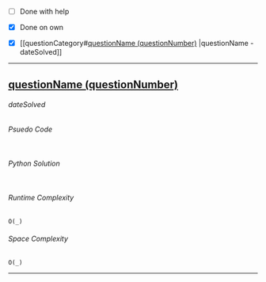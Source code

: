 - [ ] Done with help 
- [x] Done on own

- [x] [[questionCategory#[questionName (questionNumber)](questionLink) |questionName - dateSolved]]



---
## [questionName (questionNumber)](questionLink)
###### *dateSolved*

###### Psuedo Code
``` 

```

###### Python Solution
```python

```

###### Runtime Complexity
```
O(_)
```

###### Space Complexity
```
O(_)
```


---
